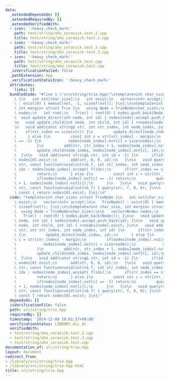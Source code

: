 ```yaml
---
data:
  _extendedDependsOn: []
  _extendedRequiredBy: []
  _extendedVerifiedWith:
  - icon: ':heavy_check_mark:'
    path: test/string/aho_corasick.test.2.cpp
    title: test/string/aho_corasick.test.2.cpp
  - icon: ':heavy_check_mark:'
    path: test/string/aho_corasick.test.3.cpp
    title: test/string/aho_corasick.test.3.cpp
  - icon: ':heavy_check_mark:'
    path: test/string/aho_corasick.test.cpp
    title: test/string/aho_corasick.test.cpp
  _isVerificationFailed: false
  _pathExtension: hpp
  _verificationStatusIcon: ':heavy_check_mark:'
  attributes:
    links: []
  bundledCode: "#line 1 \"src/string/trie.hpp\"\ntemplate<int char_size> struct TrieNode\
    \ {\n   int nxt[char_size];\n   int exist;\n   vector<int> accept;\n\n   TrieNode()\
    \ : exist(0) { memset(nxt, -1, sizeof(nxt)); }\n};\n\ntemplate<int char_size,\
    \ int margin> struct Trie {\n   using Node = TrieNode<char_size>;\n\n   vector<Node>\
    \ nodes;\n   int root;\n   Trie() : root(0) { nodes.push_back(Node()); }\n\n \
    \  void update_direct(int node, int id) { nodes[node].accept.push_back(id); }\n\
    \n   void update_child(int node, int child, int id) { ++nodes[node].exist; }\n\
    \n   void add(const string& str, int str_index, int node_index, int id) {\n  \
    \    if(str_index == size(str)) {\n         update_direct(node_index, id);\n \
    \     } else {\n         const int c = str[str_index] - margin;\n         if(nodes[node_index].nxt[c]\
    \ == -1) {\n            nodes[node_index].nxt[c] = size(nodes);\n            nodes.push_back(Node());\n\
    \         }\n         add(str, str_index + 1, nodes[node_index].nxt[c], id);\n\
    \         update_child(node_index, nodes[node_index].nxt[c], id);\n      }\n \
    \  }\n\n   void add(const string& str, int id = -1) {\n      if(id == -1) id =\
    \ nodes[0].exist;\n      add(str, 0, 0, id);\n   }\n\n   void query(const string&\
    \ str, const function<void(int)>& f, int str_index, int node_index) {\n      for(auto&\
    \ idx : nodes[node_index].accept) f(idx);\n      if(str_index == size(str)) {\n\
    \         return;\n      } else {\n         const int c = str[str_index] - margin;\n\
    \         if(nodes[node_index].nxt[c] == -1) return;\n         query(str, f, str_index\
    \ + 1, nodes[node_index].nxt[c]);\n      }\n   }\n\n   void query(const string&\
    \ str, const function<void(int)>& f) { query(str, f, 0, 0); }\n\n   int count()\
    \ const { return nodes[0].exist; }\n};\n"
  code: "template<int char_size> struct TrieNode {\n   int nxt[char_size];\n   int\
    \ exist;\n   vector<int> accept;\n\n   TrieNode() : exist(0) { memset(nxt, -1,\
    \ sizeof(nxt)); }\n};\n\ntemplate<int char_size, int margin> struct Trie {\n \
    \  using Node = TrieNode<char_size>;\n\n   vector<Node> nodes;\n   int root;\n\
    \   Trie() : root(0) { nodes.push_back(Node()); }\n\n   void update_direct(int\
    \ node, int id) { nodes[node].accept.push_back(id); }\n\n   void update_child(int\
    \ node, int child, int id) { ++nodes[node].exist; }\n\n   void add(const string&\
    \ str, int str_index, int node_index, int id) {\n      if(str_index == size(str))\
    \ {\n         update_direct(node_index, id);\n      } else {\n         const int\
    \ c = str[str_index] - margin;\n         if(nodes[node_index].nxt[c] == -1) {\n\
    \            nodes[node_index].nxt[c] = size(nodes);\n            nodes.push_back(Node());\n\
    \         }\n         add(str, str_index + 1, nodes[node_index].nxt[c], id);\n\
    \         update_child(node_index, nodes[node_index].nxt[c], id);\n      }\n \
    \  }\n\n   void add(const string& str, int id = -1) {\n      if(id == -1) id =\
    \ nodes[0].exist;\n      add(str, 0, 0, id);\n   }\n\n   void query(const string&\
    \ str, const function<void(int)>& f, int str_index, int node_index) {\n      for(auto&\
    \ idx : nodes[node_index].accept) f(idx);\n      if(str_index == size(str)) {\n\
    \         return;\n      } else {\n         const int c = str[str_index] - margin;\n\
    \         if(nodes[node_index].nxt[c] == -1) return;\n         query(str, f, str_index\
    \ + 1, nodes[node_index].nxt[c]);\n      }\n   }\n\n   void query(const string&\
    \ str, const function<void(int)>& f) { query(str, f, 0, 0); }\n\n   int count()\
    \ const { return nodes[0].exist; }\n};"
  dependsOn: []
  isVerificationFile: false
  path: src/string/trie.hpp
  requiredBy: []
  timestamp: '2024-12-09 18:01:37+09:00'
  verificationStatus: LIBRARY_ALL_AC
  verifiedWith:
  - test/string/aho_corasick.test.2.cpp
  - test/string/aho_corasick.test.3.cpp
  - test/string/aho_corasick.test.cpp
documentation_of: src/string/trie.hpp
layout: document
redirect_from:
- /library/src/string/trie.hpp
- /library/src/string/trie.hpp.html
title: src/string/trie.hpp
---
```

